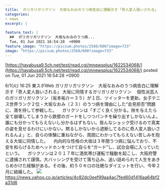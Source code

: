 ```yaml
---
title:  ガリガリガリクソン　大坂なおみのうつ病告白に理解示す「奇人変人扱いされる」  
categories:
- news
excerpt: |
  
feature_text: |
  ##  ガリガリガリクソン　大坂なおみのうつ病...
  Tue, 01 Jun 2021 16:54:28  +0900
feature_image: "https://picsum.photos/2560/600?image=733"
image: "https://picsum.photos/2560/600?image=733"
---
```


[https://hayabusa9.5ch.net/test/read.cgi/mnewsplus/1622534068/](https://hayabusa9.5ch.net/test/read.cgi/mnewsplus/1622534068/)
posted on Tue, 01 Jun 2021 16:54:28  +0900

<!--more-->

6/1(火) 16:25 東スポWeb ガリガリガリクソン　大坂なおみのうつ病告白に理解示す「奇人変人扱いされる」 大坂に同情するガリガリガリクソン 　個性派芸人のガリガリガリクソン（坂本祐介＝３５）が１日、ツイッターを更新。女子テニス世界ランク２位・大坂なおみ（２３）のうつ病を理由にした“会見拒否”問題に、満を持して参戦した。 　ガリクソンは「すごく良く分かる。隙を与えたら全て崩壊してしまうから鉄壁のガードをしつつパンチを繰り出すしかないんよ。誰にも分かってもらえないし分かるはずもない。皆んなショック受けるので真実の姿を見せるわけにいかない。黙るしかないから遮断してるのに奇人変人扱いされるんよ」と、自らの体験に重ねながら、周囲にわかってもらえない苦しみを抱える大坂に同情した。 　内向的な性格の大坂は３年間うつ病に悩んでおり、不安を和らげるためヘッドホンをつけて自らを“ガード”し、試合会場に入っていたという。 　ガリクソンは２０１７年に酒気帯び運転で騒動を起こし、大阪府警に逮捕されて謹慎。大バッシングを受けて落ち込み、追い詰められて人生をあきらめかけた経験がある。その後、約５０キロの壮絶なダイエットを行い、今年２月に結婚した。 ![](https://amd-pctr.c.yimg.jp/r/iwiz-amd/20210601-03239808-tospoweb-000-2-view.jpg) https://news.yahoo.co.jp/articles/4c82dc0eef99aa4ac7fed60d1416aa64bf2a31d6
